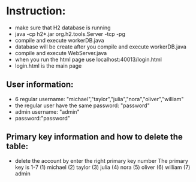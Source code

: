 # Instruction:
- make sure that H2 database is running   
- java -cp h2*.jar org.h2.tools.Server -tcp -pg
- compile and execute workerDB.java
- database will be create after you compile and execute workerDB.java
- compile and execute WebServer.java 
- when you run the html page use localhost:40013/login.html 
- login.html is the main page

## User information: 
- 6 regular username: "michael","taylor","julia","nora","oliver","william"
- the regular user have the same password: "password"
- admin username: "admin" 
- password:"password" 

## Primary key information and how to delete the table:
- delete the account by enter the right primary key number
The primary key is 1-7
(1) michael
(2) taylor
(3) julia
(4) nora
(5) oliver
(6) william
(7) admin

